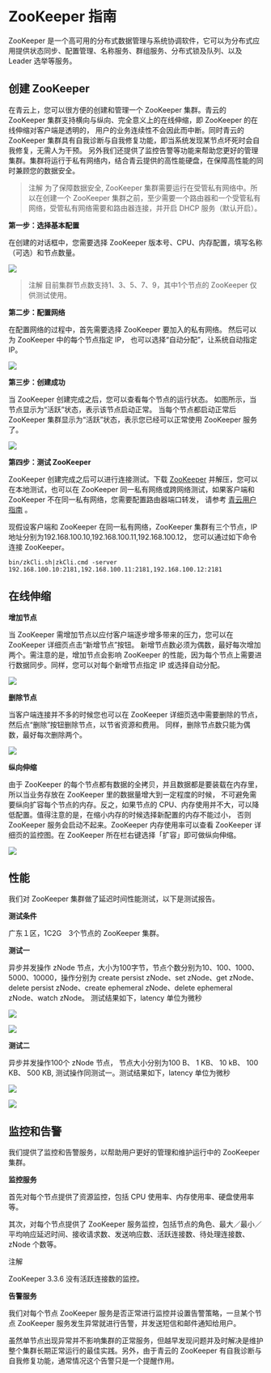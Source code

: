 ---
---

# ZooKeeper 指南

ZooKeeper 是一个高可用的分布式数据管理与系统协调软件，它可以为分布式应用提供状态同步、配置管理、名称服务、群组服务、分布式锁及队列、以及 Leader 选举等服务。

## 创建 ZooKeeper

在青云上，您可以很方便的创建和管理一个 ZooKeeper 集群。青云的 ZooKeeper 集群支持横向与纵向、完全意义上的在线伸缩，即 ZooKeeper 的在线伸缩对客户端是透明的， 用户的业务连续性不会因此而中断。同时青云的 ZooKeeper 集群具有自我诊断与自我修复功能，即当系统发现某节点坏死时会自我修复，无需人为干预。 另外我们还提供了监控告警等功能来帮助您更好的管理集群。集群将运行于私有网络内，结合青云提供的高性能硬盘，在保障高性能的同时兼顾您的数据安全。

>注解
为了保障数据安全, ZooKeeper 集群需要运行在受管私有网络中。所以在创建一个 ZooKeeper 集群之前，至少需要一个路由器和一个受管私有网络，受管私有网络需要和路由器连接，并开启 DHCP 服务（默认开启）。

**第一步：选择基本配置**

在创建的对话框中，您需要选择 ZooKeeper 版本号、CPU、内存配置，填写名称（可选）和节点数量。

![](_images/create_zk_1.png)

>注解
目前集群节点数支持1、3、5、7、9，其中1个节点的 ZooKeeper 仅供测试使用。

**第二步：配置网络**

在配置网络的过程中，首先需要选择 ZooKeeper 要加入的私有网络。 然后可以为 ZooKeeper 中的每个节点指定 IP， 也可以选择“自动分配”，让系统自动指定 IP。

![](_images/create_zk_2.png)

**第三步：创建成功**

当 ZooKeeper 创建完成之后，您可以查看每个节点的运行状态。 如图所示，当节点显示为“活跃”状态，表示该节点启动正常。 当每个节点都启动正常后 ZooKeeper 集群显示为“活跃”状态，表示您已经可以正常使用 ZooKeeper 服务了。

![](_images/create_zk_3.png)

**第四步：测试 ZooKeeper**

ZooKeeper 创建完成之后可以进行连接测试。下载 [ZooKeeper](http://zookeeper.apache.org/releases.html) 并解压，您可以在本地测试，也可以在 ZooKeeper 同一私有网络或跨网络测试，如果客户端和 ZooKeeper 不在同一私有网络，您需要配置路由器端口转发， 请参考 [青云用户指南](https://docs.qingcloud.com/product/network/appcenter_network_config/) 。

现假设客户端和 ZooKeeper 在同一私有网络，ZooKeeper 集群有三个节点，IP 地址分别为192.168.100.10,192.168.100.11,192.168.100.12， 您可以通过如下命令连接 ZooKeeper。

```
bin/zkCli.sh|zkCli.cmd -server 192.168.100.10:2181,192.168.100.11:2181,192.168.100.12:2181
```

## 在线伸缩

**增加节点**

当 ZooKeeper 需增加节点以应付客户端逐步增多带来的压力，您可以在 ZooKeeper 详细页点击“新增节点”按钮。 新增节点数必须为偶数，最好每次增加两个。需注意的是，增加节点会影响 ZooKeeper 的性能，因为每个节点上需要进行数据同步。同样，您可以对每个新增节点指定 IP 或选择自动分配。

![](_images/add_zk_node.png)

**删除节点**

当客户端连接并不多的时候您也可以在 ZooKeeper 详细页选中需要删除的节点，然后点“删除”按钮删除节点，以节省资源和费用。 同样，删除节点数只能为偶数，最好每次删除两个。

![](_images/delete_zk_node.png)

**纵向伸缩**

由于 ZooKeeper 的每个节点都有数据的全拷贝，并且数据都是要装载在内存里，所以当业务存放在 ZooKeeper 里的数据量增大到一定程度的时候， 不可避免需要纵向扩容每个节点的内存。反之，如果节点的 CPU、内存使用并不大，可以降低配置。值得注意的是，在缩小内存的时候选择新配置的内存不能过小， 否则 ZooKeeper 服务会启动不起来。ZooKeeper 内存使用率可以查看 ZooKeeper 详细页的监控图。在 ZooKeeper 所在栏右键选择「扩容」即可做纵向伸缩。

![](_images/resize_zk.png)

## 性能

我们对 ZooKeeper 集群做了延迟时间性能测试，以下是测试报告。

**测试条件**

广东１区，1C2G　3个节点的 ZooKeeper 集群。

**测试一**

异步并发操作 zNode 节点，大小为100字节，节点个数分别为10、100、1000、5000、10000，操作分别为 create persist zNode、set zNode、get zNode、delete persist zNode、create ephemeral zNode、delete ephemeral zNode、watch zNode。 测试结果如下，latency 单位为微秒

![](_images/zk_benchmark_table1.png)

![](_images/zk_benchmark_chart1.png)

**测试二**

异步并发操作100个 zNode 节点， 节点大小分别为100 B、 1 KB、 10 kB、 100 KB、 500 KB, 测试操作同测试一。测试结果如下，latency 单位为微秒

![](_images/zk_benchmark_table2.png)

![](_images/zk_benchmark_chart2.png)

## 监控和告警

我们提供了监控和告警服务，以帮助用户更好的管理和维护运行中的 ZooKeeper 集群。

**监控服务**

首先对每个节点提供了资源监控，包括 CPU 使用率、内存使用率、硬盘使用率等。

其次，对每个节点提供了 ZooKeeper 服务监控，包括节点的角色、最大／最小／平均响应延迟时间、接收请求数、发送响应数、活跃连接数、待处理连接数、zNode 个数等。

注解

ZooKeeper 3.3.6 没有活跃连接数的监控。

**告警服务**

我们对每个节点 ZooKeeper 服务是否正常进行监控并设置告警策略，一旦某个节点 ZooKeeper 服务发生异常就进行告警，并发送短信和邮件通知给用户。

虽然单节点出现异常并不影响集群的正常服务，但越早发现问题并及时解决是维护整个集群长期正常运行的最佳实践。另外，由于青云的 ZooKeeper 有自我诊断与自我修复功能，通常情况这个告警只是一个提醒作用。
